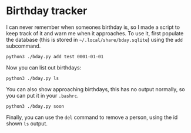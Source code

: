 # Birthday tracker

I can never remember when someones birthday is, so I made a script to keep track of it and warn me when it approaches.
To use it, first populate the database (this is stored in `~/.local/share/bday.sqlite`) using the ``add`` subcommand.

```
python3 ./bday.py add test 0001-01-01
```

Now you can list out birthdays:

```
python3 ./bday.py ls
```

You can also show approaching birthdays, this has no output normally, so you can put it in your `.bashrc`.

```
python3 ./bday.py soon
```

Finally, you can use the ``del`` command to remove a person, using the id shown ``ls`` output.

